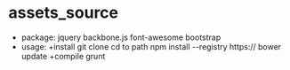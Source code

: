 # assets_source
+ package:
  jquery 
  backbone.js
  font-awesome
  bootstrap 
+ usage:
  +install
   git clone
   cd to path
   npm install --registry https://
   bower update
  +compile
   grunt 
  
 

